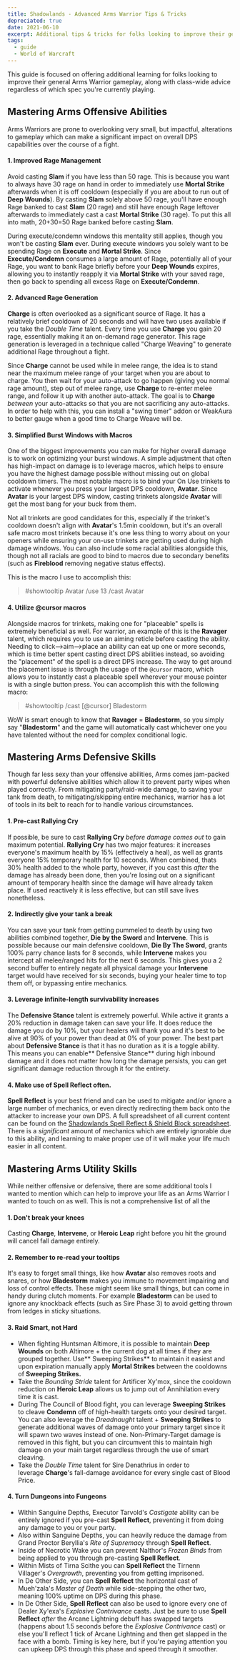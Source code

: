 ```yaml
---
title: Shadowlands - Advanced Arms Warrior Tips & Tricks
depreciated: true
date: 2021-06-10
excerpt: Additional tips & tricks for folks looking to improve their general Arms Warrior gameplay, along with class-wide advice regardless of which spec you're currently playing.
tags:
  - guide
  - World of Warcraft
---
```


This guide is focused on offering additional learning for folks looking to improve their general Arms Warrior gameplay, along with class-wide advice regardless of which spec you're currently playing.

## Mastering Arms Offensive Abilities
Arms Warriors are prone to overlooking very small, but impactful, alterations to gameplay which can make a significant impact on overall DPS capabilities over the course of a fight.

#### 1. Improved Rage Management
Avoid casting **Slam** if you have less than 50 rage. This is because you want to always have 30 rage on hand in order to immediately use **Mortal Strike** afterwards when it is off cooldown (especially if you are about to run out of **Deep Wounds**). By casting **Slam** solely above 50 rage, you'll have enough Rage banked to cast **Slam** (20 rage) and still have enough Rage leftover afterwards to immediately cast a cast **Mortal Strike** (30 rage). To put this all into math, 20+30=50 Rage banked before casting **Slam**.

During execute/condemn windows this mentality still applies, though you won't be casting **Slam** ever. During execute windows you solely want to be spending Rage on **Execute** and **Mortal Strike**. Since **Execute/Condemn** consumes a large amount of Rage, potentially all of your Rage, you want to bank Rage briefly before your **Deep Wounds** expires, allowing you to instantly reapply it via **Mortal Strike** with your saved rage, then go back to spending all excess Rage on **Execute/Condemn**.

#### 2. Advanced Rage Generation
**Charge** is often overlooked as a significant source of Rage. It has a relatively brief cooldown of 20 seconds and will have two uses available if you take the *Double Time* talent. Every time you use **Charge** you gain 20 rage, essentially making it an on-demand rage generator. This rage generation is leveraged in a technique called "Charge Weaving" to generate additional Rage throughout a fight.

Since **Charge** cannot be used while in melee range, the idea is to stand near the maximum melee range of your target when you are about to charge. You then wait for your auto-attack to go happen (giving you normal rage amount), step out of melee range, use **Charge** to re-enter melee range, and follow it up with another auto-attack. The goal is to **Charge** *between* your auto-attacks so that you are not sacrificing any auto-attacks. In order to help with this, you can install a "swing timer" addon or WeakAura to better gauge when a good time to Charge Weave will be.

#### 3. Simplified Burst Windows with Macros
One of the biggest improvements you can make for higher overall damage is to work on optimizing your burst windows. A simple adjustment that often has high-impact on damage is to leverage macros, which helps to ensure you have the highest damage possible without missing out on global cooldown timers. The most notable macro is to bind your On Use trinkets to activate whenever you press your largest DPS cooldown, **Avatar**. Since **Avatar** is your largest DPS window, casting trinkets alongside **Avatar** will get the most bang for your buck from them.

Not all trinkets are good candidates for this, especially if the trinket's cooldown doesn't align with **Avatar**'s 1.5min cooldown, but it's an overall safe macro most trinkets because it's one less thing to worry about on your openers while ensuring your on-use trinkets are getting used during high damage windows. You can also include some racial abilities alongside this, though not all racials are good to bind to macros due to secondary benefits (such as **Fireblood** removing negative status effects).

This is the macro I use to accomplish this:
> #showtooltip Avatar
> /use 13
> /cast Avatar

#### 4. Utilize @cursor macros
Alongside macros for trinkets, making one for "placeable" spells is extremely beneficial as well. For warrior, an example of this is the **Ravager** talent, which requires you to use an aiming reticle before casting the ability. Needing to click--&gt;aim--&gt;place an ability can eat up one or more seconds, which is time better spent casting direct DPS abilities instead, so avoiding the "placement" of the spell is a direct DPS increase. The way to get around the placement issue is through the usage of the <code>@cursor</code> macro, which allows you to instantly cast a placeable spell wherever your mouse pointer is with a single button press. You can accomplish this with the following macro:

> #showtooltip
> /cast [@cursor] Bladestorm

WoW is smart enough to know that **Ravager** = **Bladestorm**, so you simply say "**Bladestorm**" and the game will automatically cast whichever one you have talented without the need for complex conditional logic.

## Mastering Arms Defensive Skills
Though far less sexy than your offensive abilities, Arms comes jam-packed with powerful defensive abilities which allow it to prevent party wipes when played correctly. From mitigating party/raid-wide damage, to saving your tank from death, to mitigating/skipping entire mechanics, warrior has a lot of tools in its belt to reach for to handle various circumstances.

#### 1. Pre-cast Rallying Cry
If possible, be sure to cast **Rallying Cry** *before damage comes out* to gain maximum potential. **Rallying Cry** has two major features: it increases everyone's maximum health by 15% (effectively a heal), as well as grants everyone 15% temporary health for 10 seconds. When combined, thats  30% health added to the whole party, however, if you cast this *after* the damage has already been done, then you're losing out on a significant amount of temporary health since the damage will have already taken place. If used reactively it is less effective, but can still save lives nonetheless.

#### 2. Indirectly give your tank a break
You can save your tank from getting pummeled to death by using two abilities combined together, **Die by the Sword** and **Intervene**. This is possible because our main defensive cooldown, **Die By The Sword**, grants 100% parry chance lasts for 8 seconds, while **Intervene** makes you intercept all melee/ranged hits for the next 6 seconds. This gives you a 2 second buffer to entirely negate all physical damage your **Intervene** target would have received for six seconds, buying your healer time to top them off, or bypassing entire mechanics.

#### 3. Leverage infinite-length survivability increases
The **Defensive Stance** talent is extremely powerful. While active it grants a 20% reduction in damage taken can save your life. It does reduce the damage you do by 10%, but your healers will thank you and it's best to be alive at 90% of your power than dead at 0% of your power. The best part about **Defensive Stance** is that it has no duration as it is a toggle ability. This means you can enable** Defensive Stance** during high inbound damage and it does not matter how long the damage persists, you can get significant damage reduction through it for the entirety.

#### 4. Make use of Spell Reflect often.
**Spell Reflect** is your best friend and can be used to mitigate and/or ignore a large number of mechanics, or even directly redirecting them back onto the attacker to increase your own DPS. A full spreadsheet of all current content can be found on the <a href="https://docs.google.com/spreadsheets/d/e/2PACX-1vQgrszRE22Brb0f5k761vUXVe7MD1-qHThpalxzn0zWFRdQqrh0hM5LcQNoa-lLz4781S5rH2e9tRXG/pubhtml">Shadowlands Spell Reflect &amp; Shield Block spreadsheet</a>. There is a *significant* amount of mechanics which are entirely ignorable due to this ability, and learning to make proper use of it will make your life much easier in all content.

## Mastering Arms Utility Skills
While neither offensive or defensive, there are some additional tools I wanted to mention which can help to improve your life as an Arms Warrior I wanted to touch on as well. This is not a comprehensive list of all the

#### 1. Don't break your knees
Casting **Charge**, **Intervene**, or **Heroic Leap** right before you hit the ground will cancel fall damage entirely.

#### 2. Remember to re-read your tooltips
It's easy to forget small things, like how **Avatar** also removes roots and snares, or how **Bladestorm** makes you immune to movement impairing and loss of control effects. These might seem like small things, but can come in handy during clutch moments. For example **Bladestorm** can be used to ignore any knockback effects (such as Sire Phase 3) to avoid getting thrown from ledges in sticky situations.

#### 3. Raid Smart, not Hard
- When fighting Huntsman Altimore, it is possible to maintain **Deep Wounds** on both Altimore + the current dog at all times if they are grouped together. Use** Sweeping Strikes** to maintain it easiest and upon expiration manually apply **Mortal Strikes** between the cooldowns of **Sweeping Strikes.**
- Take the *Bounding Stride* talent for Artificer Xy'mox, since the cooldown reduction on **Heroic Leap** allows us to jump out of Annihilation every time it is cast.
- During The Council of Blood fight, you can leverage **Sweeping Strikes** to cleave **Condemn** off of high-health targets onto your desired target. You can also leverage the *Dreadnaught* talent + **Sweeping Strikes** to generate additional waves of damage onto your primary target since it will spawn two waves instead of one. Non-Primary-Target damage is removed in this fight, but you can circumvent this to maintain high damage on your main target regardless through the use of smart cleaving.
- Take the *Double Time* talent for Sire Denathrius in order to leverage **Charge**'s fall-damage avoidance for every single cast of Blood Price.

#### 4. Turn Dungeons into Fungeons
- Within Sanguine Depths, Executor Tarvold's *Castigate* ability can be entirely ignored if you pre-cast **Spell Reflect**, preventing it from doing any damage to you or your party.
- Also within Sanguine Depths, you can heavily reduce the damage from Grand Proctor Beryllia's *Rite of* *Supremacy* through **Spell Reflect**.
- Inside of Necrotic Wake you can prevent Nalthor's *Frozen Binds* from being applied to you through pre-casting **Spell Reflect**.
- Within Mists of Tirna Scithe you can **Spell Reflect** the Tirnenn Villager's *Overgrowth*, preventing you from getting imprisoned.
- In De Other Side, you can **Spell Reflect** the horizontal cast of Mueh'zala's *Master of Death* while side-stepping the other two, meaning 100% uptime on DPS during this phase.
- In De Other Side, **Spell Reflect** can also be used to ignore every one of Dealer Xy'exa's *Explosive Contrivance* casts. Just be sure to use **Spell Reflect** *after* the Arcane Lightning debuff has swapped targets (happens about 1.5 seconds before the *Explosive Contrivance* cast) or else you'll reflect 1 tick of Arcane Lightning and then get slapped in the face with a bomb. Timing is key here, but if you're paying attention you can upkeep DPS through this phase and speed through it smoother.